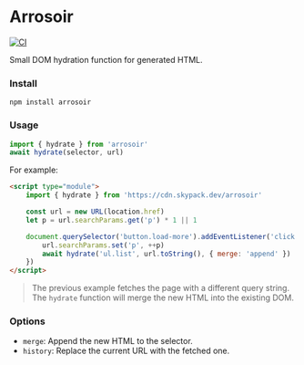 # Arrosoir

[![CI](https://github.com/ubermanu/arrosoir/actions/workflows/ci.yml/badge.svg)](https://github.com/ubermanu/arrosoir/actions/workflows/ci.yml)

Small DOM hydration function for generated HTML.

### Install

    npm install arrosoir

### Usage

```js
import { hydrate } from 'arrosoir'
await hydrate(selector, url)
```

For example:

```html
<script type="module">
    import { hydrate } from 'https://cdn.skypack.dev/arrosoir'

    const url = new URL(location.href)
    let p = url.searchParams.get('p') * 1 || 1

    document.querySelector('button.load-more').addEventListener('click', async () => {
        url.searchParams.set('p', ++p)
        await hydrate('ul.list', url.toString(), { merge: 'append' })
    })
</script>
```

> The previous example fetches the page with a different query string.<br>
> The `hydrate` function will merge the new HTML into the existing DOM.

### Options

- `merge`: Append the new HTML to the selector.
- `history`: Replace the current URL with the fetched one.
